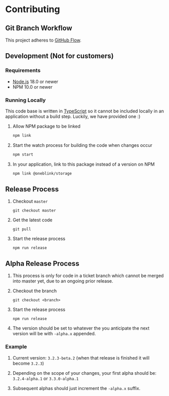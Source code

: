 # Contributing

## Git Branch Workflow

This project adheres to [GitHub Flow](https://guides.github.com/introduction/flow/).

## Development (Not for customers)

### Requirements

- [Node.js](https://nodejs.org/) 18.0 or newer
- NPM 10.0 or newer

### Running Locally

This code base is written in [TypeScript](https://www.typescriptlang.org/) so it cannot be included locally in an application without a build step. Luckily, we have provided one :)

1. Allow NPM package to be linked

   ```sh
   npm link
   ```

1. Start the watch process for building the code when changes occur

   ```sh
   npm start
   ```

1. In your application, link to this package instead of a version on NPM

   ```sh
   npm link @oneblink/storage
   ```

## Release Process

1. Checkout `master`

   ```
   git checkout master
   ```

1. Get the latest code

   ```
   git pull
   ```

1. Start the release process

   ```
   npm run release
   ```

## Alpha Release Process

1. This process is only for code in a ticket branch which cannot be merged into master yet, due to an ongoing prior release.

1. Checkout the branch

   ```
   git checkout <branch>
   ```

1. Start the release process

   ```
   npm run release
   ```

1. The version should be set to whatever the you anticipate the next version will be with `-alpha.x` appended.

### Example

1. Current version: `3.2.3-beta.2` (when that release is finished it will become `3.2.3`)

1. Depending on the scope of your changes, your first alpha should be: `3.2.4-alpha.1` or `3.3.0-alpha.1`

1. Subsequent alphas should just increment the `-alpha.x` suffix.
